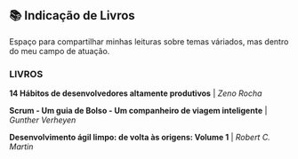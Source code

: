## 📚 Indicação de Livros <a name="Livros"></a>

Espaço para compartilhar minhas leituras sobre temas váriados, mas dentro do meu campo de atuação.


### LIVROS ###

**14 Hábitos de desenvolvedores altamente produtivos** | *Zeno Rocha*

**Scrum - Um guia de Bolso - Um companheiro de viagem inteligente** | *Gunther Verheyen*

**Desenvolvimento ágil limpo: de volta às origens: Volume 1** | *Robert C. Martin*


